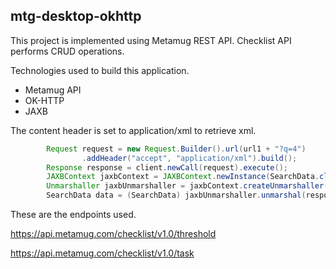 ## mtg-desktop-okhttp

This project is implemented using Metamug REST API.
Checklist API performs CRUD operations.

Technologies used to build this application.

- Metamug API
- OK-HTTP
- JAXB

The content header is set to application/xml to retrieve xml.

```JAVA
		Request request = new Request.Builder().url(url1 + "?q=4")
				.addHeader("accept", "application/xml").build();
		Response response = client.newCall(request).execute();
		JAXBContext jaxbContext = JAXBContext.newInstance(SearchData.class);
		Unmarshaller jaxbUnmarshaller = jaxbContext.createUnmarshaller();
		SearchData data = (SearchData) jaxbUnmarshaller.unmarshal(response.body().byteStream());

```

These are the endpoints used.

https://api.metamug.com/checklist/v1.0/threshold

https://api.metamug.com/checklist/v1.0/task